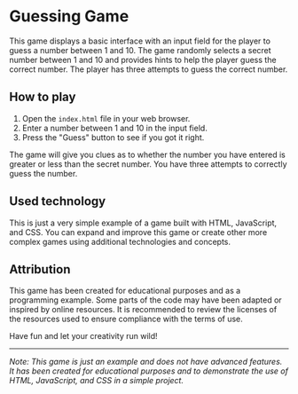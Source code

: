# Guessing Game

This game displays a basic interface with an input field for the player to guess a number between 1 and 10. The game randomly selects a secret number between 1 and 10 and provides hints to help the player guess the correct number. The player has three attempts to guess the correct number.

## How to play

1. Open the `index.html` file in your web browser.
2. Enter a number between 1 and 10 in the input field.
3. Press the "Guess" button to see if you got it right.

The game will give you clues as to whether the number you have entered is greater or less than the secret number. You have three attempts to correctly guess the number.

## Used technology

This is just a very simple example of a game built with HTML, JavaScript, and CSS. You can expand and improve this game or create other more complex games using additional technologies and concepts.

## Attribution

This game has been created for educational purposes and as a programming example. Some parts of the code may have been adapted or inspired by online resources. It is recommended to review the licenses of the resources used to ensure compliance with the terms of use.

Have fun and let your creativity run wild!

---

*Note: This game is just an example and does not have advanced features. It has been created for educational purposes and to demonstrate the use of HTML, JavaScript, and CSS in a simple project.*

